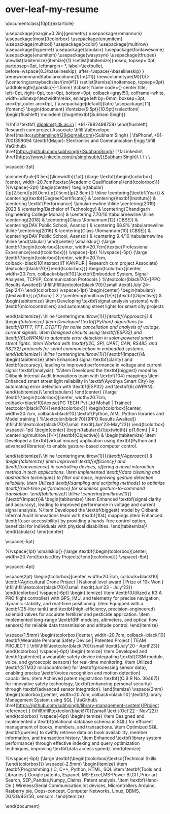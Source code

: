 # over-leaf-my-resume
\documentclass[10pt]{extarticle}

\usepackage[margin=0.2in]{geometry}
\usepackage{romannum}
\usepackage[most]{tcolorbox}
\usepackage{enumitem}
\usepackage{multicol}
\usepackage{xcolor}
\usepackage{multirow}
\usepackage{hyperref}
\usepackage{tabularx}
\usepackage{fontawesome}
\usepackage{enumitem}
\usepackage{wasysym}
\usepackage{tfrupee}
\newlist{tabitemize}{itemize}{1}
\setlist[tabitemize]{nosep,
                  topsep= 0pt,
                  partopsep=0pt,
                  leftmargin= *,
                  label=\textbullet,
                  before=\vspace{0.3\baselineskip},
                  after=\vspace{-\baselineskip}
                  }
\renewcommand\tabularxcolumn[1]{m{#1}}
\newcolumntype{M}[1]{>{\centering\arraybackslash}m{#1}}
\setlist[itemize]{noitemsep, topsep=0pt}
\addtolength{\parskip}{-1.5mm}
\tcbset{
    frame code={}
    center title,
    left=0pt,
    right=0pt,
    top=0pt,
    bottom=0pt,
    colback=gray!50,
    colframe=white,
    width=\dimexpr\textwidth\relax,
    enlarge left by=0mm,
    boxsep=3pt,
    arc=0pt,outer arc=0pt,
    }
    \usepackage[default]{lato}
\usepackage[T1]{fontenc}
\begin{document}
\fontsize{9.5pt}{10.5pt}\selectfont{
\begin{flushleft}
\noindent {\huge\textbf{Subham Singh}}

%\hfill \textbf{ dipakm@iitk.ac.in | +91-7982498759}
\end{flushleft}
Research cum project Associate \hfill \faEnvelope\
\href{mailto:subhamsingh129@gmail.com}{Subham Singh} $|$ \faPhone\ +91-7001358094
\\\textbf{Major}: Electronics and Communication Engg \hfill    \faGithub\  
 \href{https://github.com/subhsingh}{SubhamSingh}
$|$ \faLinkedin\  \href{https://www.linkedin.com/in/singhsubh/}{Subham Singh}\ \ \ \ \ 

\vspace{-3pt}

\noindent\rule[0.5ex]{\linewidth}{1pt}
{\large \textbf{\begin{tcolorbox}[center, width=20.7cm]\textsc{Academic Qualifications}\end{tcolorbox}}}
%\vspace{-2pt}
\begin{center}
\begin{tabular}{|p{2.5cm}|p{6.0cm}|p{7.5cm}|p{2.8cm}|}
\hline
\centering{\textbf{Year}} & \centering{\textbf{Degree/Certificate}} & \centering{\textbf{Institute}} & \centering \textbf{Performance} \tabularnewline
\hline
\centering{2019} - 2023 & \centering{Bachelor of Technology} & \centering{Chandigarh Engineering College Mohali} & \centering 7.70/10 \tabularnewline \hline 
\centering{2018} & \centering{Class \Romannum{12} (CBSE)} & \centering{DAV Public School, Asansol} & \centering 68.8$\%$ \tabularnewline
\hline
\centering{2016} & \centering{Class \Romannum{10} (CBSE)} & \centering{DAV Public School, Asansol} & \centering 9.4/10 \tabularnewline
\hline
\end{tabular}
\end{center}
\smallskip{}
{\large \textbf{\begin{tcolorbox}[center, width=20.7cm]\textsc{Professional Experience}\end{tcolorbox}}}
\vspace{-1pt}
 %\vspace{-5pt}
{\large \textbf{\begin{tcolorbox}[center, width=20.7cm, colback=black!10]\textsc{IIT KANPUR | Research cum project Associate} \textcolor{black!70}{}\end{tcolorbox}}}
\begin{tcolorbox}[center, width=20.7cm, colback=black!10]
\textbf{Embedded System, Signal Analyses, TCP/IP, Communication Protocols } %\textcolor{black!70}{[PPO Results Awaited]}
\hfill\hfill\textcolor{black!70}{\small \textit{July'24-Sep'24}}
\end{tcolorbox}
\vspace{-1pt}
\begin{center}
\begin{tabularx}{\textwidth}{ p{1.6cm} | X }
\centering\multirow{1}{*}{\textbf{Objective}} & 
\begin{tabitemize}
    \item Developing \textbf{signal analysis systems} with \textbf{microcontrollers} and automating street lights for smart city projects  

\end{tabitemize}\\
\hline
\centering\multirow{1}{*}{\textbf{Approach}} & 
\begin{tabitemize}
    \item Developed \textbf{Python} algorithms for \textbf{DTFT, FFT, DTDFT} for noise cancellation and analysis of voltage, current signals.
    \item Designed circuits using \textbf{ESP32} and \textbf{6LoWPAN} to automate error detection in solar-powered smart street lights.
    \item Worked with \textbf{I2C, SPI, UART, CAN, RS485, and RS232} protocols for serial communication in embedded systems.
\end{tabitemize}\\
\hline
\centering\multirow{1}{*}{\textbf{Impact}}& 
\begin{tabitemize}
    \item Enhanced signal \textbf{clarity} and \textbf{accuracy}, leading to improved performance in voltage and current signal \textbf{analysis}. 
    %\item Developed the \textbf{biggest} model by Citibank Internal Audit Innovations team with \textbf{104} mappings
    \item Enhanced smart street light reliability in \textbf{Ayodhya Smart City} by automating error detection with \textbf{ESP32} and \textbf{6LoWPAN}. 
\end{tabitemize}\\
\end{tabularx}
\end{center}
{\large \textbf{\begin{tcolorbox}[center, width=20.7cm, colback=black!10]\textsc{PG TECH Pvt Ltd Mohali | Trainee} \textcolor{black!70}{}\end{tcolorbox}}}
\begin{tcolorbox}[center, width=20.7cm, colback=black!10]
\textbf{Python, AIML Python libraries and Model training } %\textcolor{black!70}{[PPO Results Awaited]}
\hfill\hfill\textcolor{black!70}{\small \textit{Jan'23-May'23}}
\end{tcolorbox}
\vspace{-1pt}
\begin{center}
\begin{tabularx}{\textwidth}{ p{1.6cm} | X }
\centering\multirow{1}{*}{\textbf{Objective}} & 
\begin{tabitemize}
    \item Developed a \textbf{virtual mouse} application using \textbf{Python and advanced libraries} to enable gesture-based computer control. 

\end{tabitemize}\\
\hline
\centering\multirow{1}{*}{\textbf{Approach}} & 
\begin{tabitemize}
    \item Improved \textbf{efficiency} and \textbf{convenience} in controlling devices, offering a novel interaction method in tech applications.
    \item Implemented \textbf{data cleaning and abstraction techniques} to filter out noise, improving gesture detection reliability.
    \item Utilized \textbf{sampling and scripting methods} to optimize \textbf{real-time performance} for seamless gesture-to-command translation.
\end{tabitemize}\\
\hline
\centering\multirow{1}{*}{\textbf{Impact}}& 
\begin{tabitemize}
    \item Enhanced \textbf{signal clarity and accuracy}, leading to improved performance in voltage and current signal analysis. 
    %\item Developed the \textbf{biggest} model by Citibank Internal Audit Innovations team with \textbf{104} mappings
    \item Enhanced \textbf{user accessibility} by providing a hands-free control option, beneficial for individuals with physical disabilities. 
\end{tabitemize}\\
\end{tabularx}
\end{center}

\vspace{-5pt}


%\vspace{1pt}
\smallskip{}
{\large \textbf{\begin{tcolorbox}[center, width=20.7cm]\textsc{Key Projects}\end{tcolorbox}}}
\vspace{-6pt}

\vspace{-4pt}

\vspace{2pt}
\begin{tcolorbox}[center, width=20.7cm, colback=black!10]
\textbf{Agricultural Drone Project $|$  National level award $|$ Prize of 10k Won } \hfill\hfill\textcolor{black!70}{\small \textit{Jun’23 - July’23}}
\end{tcolorbox}
\vspace{-6pt}
\begin{itemize}
\item \textbf{Utilized a K3 A PRO flight controller} with GPS, IMU, and telemetry for precise navigation, dynamic stability, and real-time positioning.
\item Equipped with a \textbf{25-liter tank} and \textbf{high-efficiency, precision-engineered} solenoid valves for accurate fertilizer and pesticide application.
\item Implemented long-range \textbf{RF modules, altimeters, and optical flow sensors} for reliable data transmission and altitude control.
\end{itemize}

\vspace{1.5mm}
\begin{tcolorbox}[center, width=20.7cm, colback=black!10]
\textbf{Wearable Personal Safety Device $|$ Patented Project $|$ TEAM PROJECT } \hfill\hfill\textcolor{black!70}{\small \textit{July'20 - April'23}}
\end{tcolorbox}
\vspace{-6pt}
\begin{itemize}
\item Developed and \textbf{patented} a wearable safety device integrating \textbf{GSM module, voice, and gyroscopic sensors} for real-time monitoring.
\item Utilized \textbf{STM32 microcontroller} for \textbf{processing sensor data}, enabling precise \textbf{voice recognition and motion detection} capabilities.
\item Achieved patent registration \textbf{(C.B.R No. 36467)} for innovative safety technology, \textbf{enhancing personal security} through \textbf{advanced sensor integration}.
\end{itemize}
\vspace{2mm}
\begin{tcolorbox}[center, width=20.7cm, colback=black!10]
\textbf{Library Management System using SQL $|$ \faGithub\ \href{https://github.com/subhsingh/library-management-system}{Project reference} } \hfill\hfill\textcolor{black!70}{\small \textit{Oct’22 - Nov’22}}
\end{tcolorbox}
\vspace{-6pt}
\begin{itemize}
\item Designed and implemented a \textbf{relational database schema in SQL} for efficient management of books, members, and transactions.
\item Optimized SQL \textbf{queries} to swiftly retrieve data on book availability, member information, and transaction history.
\item Enhanced \textbf{library system performance} through effective indexing and query optimization techniques, improving \textbf{data access speed}.
\end{itemize}




%\vspace{-6pt}
{\large \textbf{\begin{tcolorbox}\textsc{Technical Skills }\end{tcolorbox}}}
\vspace{-2.5mm}
\begin{itemize}
\item \textbf{Programming:} C, C++, Python, HTML, SQL
\item \textbf{Tools and Libraries:} Google patents, Espanet, MS-Excel,MS-Power BI,GIT,Prior art Search, SEP,,Pandas,Numpy,,Claims, Patent analysis.
\item \textbf{Hand-On:} Wireless/Serial Communication,Iot devices, Microntrollers Arduino, Rasberry pie, Oops-concept, Computer Networks, Linux, DBMS, 2G/3G/4G/5G, sensors.
\end{itemize}














\end{document}
